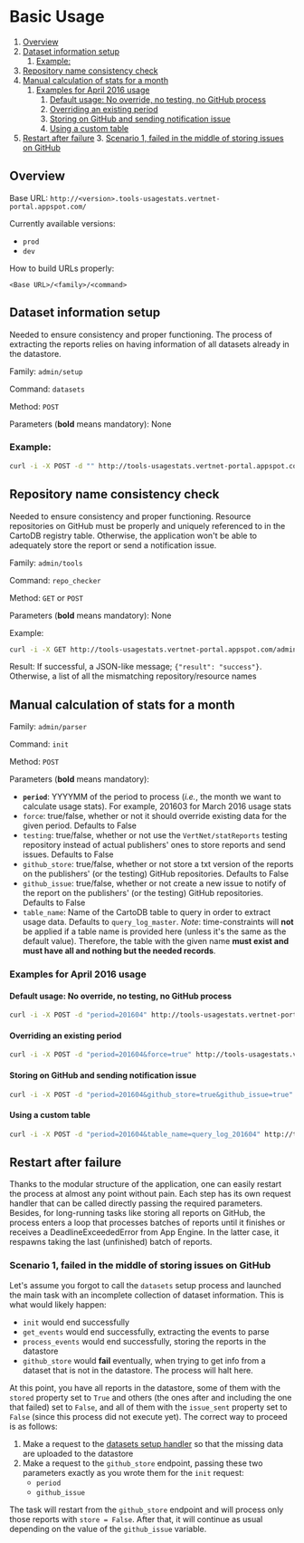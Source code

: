 Basic Usage
===

<!-- MarkdownTOC -->

1. [Overview](#overview)
2. [Dataset information setup](#dataset-information-setup)
    1. [Example:](#example)
3. [Repository name consistency check](#repository-name-consistency-check)
4. [Manual calculation of stats for a month](#manual-calculation-of-stats-for-a-month)
    1. [Examples for April 2016 usage](#examples-for-april-2016-usage)
        1. [Default usage: No override, no testing, no GitHub process](#default-usage-no-override-no-testing-no-github-process)
        2. [Overriding an existing period](#overriding-an-existing-period)
        3. [Storing on GitHub and sending notification issue](#storing-on-github-and-sending-notification-issue)
        4. [Using a custom table](#using-a-custom-table)
2. [Restart after failure](#restart-after-failure)
    3. [Scenario 1, failed in the middle of storing issues on GitHub](#scenario-1-failed-in-the-middle-of-storing-issues-on-github)

<!-- /MarkdownTOC -->

<a name="overview"></a>
## Overview

Base URL: `http://<version>.tools-usagestats.vertnet-portal.appspot.com/`

Currently available versions:

* `prod`
* `dev`

How to build URLs properly:

    <Base URL>/<family>/<command>

<a name="dataset-information-setup"></a>
## Dataset information setup

Needed to ensure consistency and proper functioning. The process of extracting the reports relies on having information of all datasets already in the datastore.

Family: `admin/setup`

Command: `datasets`

Method: `POST`

Parameters (**bold** means mandatory): None

<a name="example"></a>
### Example:

```sh
curl -i -X POST -d "" http://tools-usagestats.vertnet-portal.appspot.com/admin/setup/datasets
```

<a name="repository-name-consistency-check"></a>
## Repository name consistency check

Needed to ensure consistency and proper functioning. Resource repositories on GitHub must be properly and uniquely referenced to in the CartoDB registry table. Otherwise, the application won't be able to adequately store the report or send a notification issue.

Family: `admin/tools`

Command: `repo_checker`

Method: `GET` or `POST`

Parameters (**bold** means mandatory): None

Example:

```sh
curl -i -X GET http://tools-usagestats.vertnet-portal.appspot.com/admin/tools/repo_checker
```

Result: If successful, a JSON-like message; `{"result": "success"}`. Otherwise, a list of all the mismatching repository/resource names

<a name="manual-calculation-of-stats-for-a-month"></a>
## Manual calculation of stats for a month

Family: `admin/parser`

Command: `init`

Method: `POST`

Parameters (**bold** means mandatory):

- **`period`**: YYYYMM of the period to process (*i.e.*, the month we want to calculate usage stats). For example, 201603 for March 2016 usage stats
- `force`: true/false, whether or not it should override existing data for the given period. Defaults to False
- `testing`: true/false, whether or not use the `VertNet/statReports` testing repository instead of actual publishers' ones to store reports and send issues. Defaults to False
- `github_store`: true/false, whether or not store a txt version of the reports on the publishers' (or the testing) GitHub repositories. Defaults to False
- `github_issue`: true/false, whether or not create a new issue to notify of the report on the publishers' (or the testing) GitHub repositories. Defaults to False
- `table_name`: Name of the CartoDB table to query in order to extract usage data. Defaults to `query_log_master`. *Note*: time-constraints will **not** be applied if a table name is provided here (unless it's the same as the default value). Therefore, the table with the given name **must exist and must have all and nothing but the needed records**.

<a name="examples-for-april-2016-usage"></a>
### Examples for April 2016 usage

<a name="default-usage-no-override-no-testing-no-github-process"></a>
#### Default usage: No override, no testing, no GitHub process

```sh
curl -i -X POST -d "period=201604" http://tools-usagestats.vertnet-portal.appspot.com/admin/parser/init
```

<a name="overriding-an-existing-period"></a>
#### Overriding an existing period

```sh
curl -i -X POST -d "period=201604&force=true" http://tools-usagestats.vertnet-portal.appspot.com/admin/parser/init
```

<a name="storing-on-github-and-sending-notification-issue"></a>
#### Storing on GitHub and sending notification issue

```sh
curl -i -X POST -d "period=201604&github_store=true&github_issue=true" http://tools-usagestats.vertnet-portal.appspot.com/admin/parser/init
```

<a name="using-a-custom-table"></a>
#### Using a custom table

```sh
curl -i -X POST -d "period=201604&table_name=query_log_201604" http://tools-usagestats.vertnet-portal.appspot.com/admin/parser/init
```

<a name="restart-after-failure"></a>
## Restart after failure

Thanks to the modular structure of the application, one can easily restart the process at almost any point without pain. Each step has its own request handler that can be called directly passing the required parameters. Besides, for long-running tasks like storing all reports on GitHub, the process enters a loop that processes batches of reports until it finishes or receives a DeadlineExceededError from App Engine. In the latter case, it respawns taking the last (unfinished) batch of reports.

<a name="scenario-1-failed-in-the-middle-of-storing-issues-on-github"></a>
### Scenario 1, failed in the middle of storing issues on GitHub

Let's assume you forgot to call the `datasets` setup process and launched the main task with an incomplete collection of dataset information. This is what would likely happen:

* `init` would end successfully
* `get_events` would end successfully, extracting the events to parse
* `process_events` would end successfully, storing the reports in the datastore
* `github_store` would **fail** eventually, when trying to get info from a dataset that is not in the datastore. The process will halt here.

At this point, you have all reports in the datastore, some of them with the `stored` property set to `True` and others (the ones after and including the one that failed) set to `False`, and all of them with the `issue_sent` property set to `False` (since this process did not execute yet). The correct way to proceed is as follows:

1. Make a request to the [datasets setup handler](#dataset-information-setup) so that the missing data are uploaded to the datastore
2. Make a request to the `github_store` endpoint, passing these two parameters exactly as you wrote them for the `init` request:
    * `period`
    * `github_issue`

The task will restart from the `github_store` endpoint and will process only those reports with `store = False`. After that, it will continue as usual depending on the value of the `github_issue` variable.